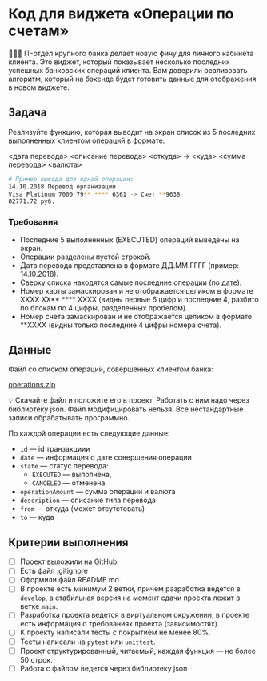# Код для виджета «Операции по счетам»

<aside>
👨🏻‍💻 IT-отдел крупного банка делает новую фичу для личного кабинета клиента. Это виджет, который показывает несколько последних успешных банковских операций клиента. Вам доверили реализовать алгоритм, который на бэкенде будет готовить данные для отображения в новом виджете.

</aside>

## Задача

Реализуйте функцию, которая выводит на экран список из 5 последних выполненных клиентом операций в формате:

<дата перевода> <описание перевода>
<откуда> -> <куда>
<сумма перевода> <валюта>

```bash
# Пример вывода для одной операции:
14.10.2018 Перевод организации
Visa Platinum 7000 79** **** 6361 -> Счет **9638
82771.72 руб.
```

### Требования

- Последние 5 выполненных (EXECUTED) операций выведены на экран.
- Операции разделены пустой строкой.
- Дата перевода представлена в формате ДД.ММ.ГГГГ (пример: 14.10.2018).
- Сверху списка находятся самые последние операции (по дате).
- Номер карты замаскирован и не отображается целиком в формате  XXXX XX** **** XXXX (видны первые 6 цифр и последние 4, разбито по блокам по 4 цифры, разделенных пробелом).
- Номер счета замаскирован и не отображается целиком в формате  **XXXX 
(видны только последние 4 цифры номера счета).

## Данные

Файл со списком операций, совершенных клиентом банка:

[operations.zip](https://s3-us-west-2.amazonaws.com/secure.notion-static.com/dd686a1e-f5aa-4c73-b4f2-163a93b8432b/operations.zip)

<aside>
💡 Скачайте файл и положите его в проект. Работать с ним надо через библиотеку json. Файл модифицировать нельзя. Все нестандартные записи обрабатывать программно.

</aside>

По каждой операции есть следующие данные:

- `id` — id транзакциии
- `date` — информация о дате совершения операции
- `state` — статус перевода:
    - `EXECUTED`  — выполнена,
    - `CANCELED`  — отменена.
- `operationAmount` — сумма операции и валюта
- `description` — описание типа перевода
- `from` — откуда (может отсутстовать)
- `to` — куда

## Критерии выполнения

- [ ]  Проект выложили на GitHub.
- [ ]  Есть файл .gitignore
- [ ]  Оформили файл README.md.
- [ ]  В проекте есть минимум 2 ветки, причем разработка ведется в `develop`, а стабильная версия на момент сдачи проекта лежит в ветке `main`.
- [ ]  Разработка проекта ведется в виртуальном окружении, в проекте есть информация о требованиях проекта (зависимостях).
- [ ]  К проекту написали тесты с покрытием не менее 80%.
- [ ]  Тесты написали на `pytest` или `unittest`.
- [ ]  Проект структурированный, читаемый, каждая функция — не более 50 строк.
- [ ]  Работа с файлом ведется через библиотеку json
